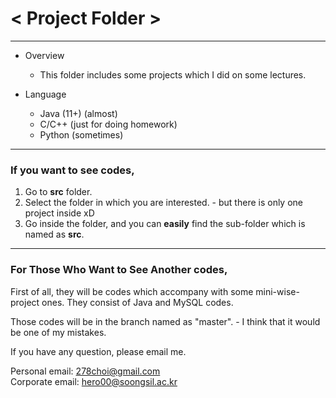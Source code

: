 # < Project Folder >
<hr/>

* Overview   
  + This folder includes some projects which I did on some lectures.

* Language   
  + Java (11+) (almost)
  + C/C++ (just for doing homework)
  + Python (sometimes)   
<hr/>

### If you want to see codes,   

1. Go to __src__ folder.
2. Select the folder in which you are interested. - but there is only one project inside xD
3. Go inside the folder, and you can __easily__ find the sub-folder which is named as __src__.   
<hr/>

### For Those Who Want to See Another codes,

First of all, they will be codes which accompany with some mini-wise-project ones. They consist of Java and MySQL codes.

Those codes will be in the branch named as "master". - I think that it would be one of my mistakes.


If you have any question, please email me.

Personal email: <278choi@gmail.com>   
Corporate email: <hero00@soongsil.ac.kr>   
